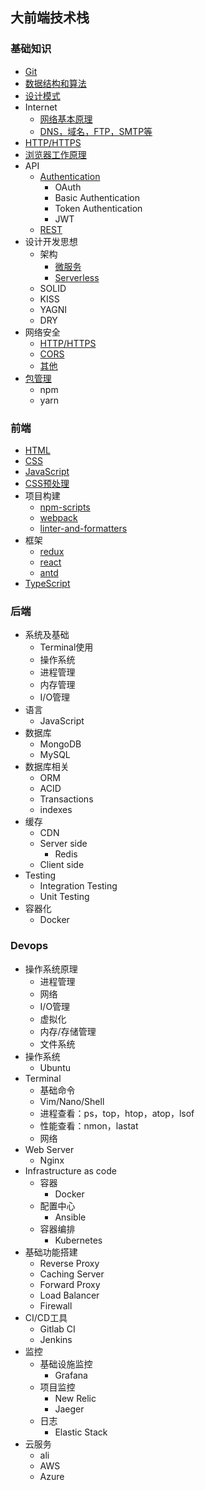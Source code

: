 ## 大前端技术栈

### 基础知识
* [Git](/basic/git/index.md)
* [数据结构和算法](/basic/dataStructure/index.md)
* [设计模式](/basic/designPattern/index.md)
* Internet
    - [网络基本原理](/basic/internet/basic.md)
    - [DNS，域名，FTP，SMTP等](/basic/internet/others.md)
* [HTTP/HTTPS](/basic/http/index.md)
* [浏览器工作原理](/basic/browser/index.md)
* API
    - [Authentication](/basic/api/authentication.md)
        * OAuth
        * Basic Authentication
        * Token Authentication
        * JWT
    - [REST](/basic/api/rest.md)
* 设计开发思想
    - 架构
        * [微服务](/basic/designThinking/architecture/microService/index.md)
        * [Serverless](/basic/designThinking/architecture/serverless/index.md)
    - SOLID
    - KISS
    - YAGNI
    - DRY
* 网络安全
    - [HTTP/HTTPS](/basic/http/index.md)
    - [CORS](/basic/security/cors.md)
    - [其他](/basic/security/other.md)
* [包管理](/basic/package/index.md)
    - npm
    - yarn

### 前端
* [HTML](/frontEnd/html/index.md)
* [CSS](/frontEnd/css/index.md)
* [JavaScript](/frontEnd/javascript/index.md)
* [CSS预处理](/frontEnd/css预处理/index.md)
* 项目构建
    - [npm-scripts](/frontEnd/项目构建/npm-scripts.md)
    - [webpack](/frontEnd/项目构建/webpack.md)
    - [linter-and-formatters](/frontEnd/项目构建/linter-and-formatters.md)
* 框架
    - [redux](/frontEnd/framework/redux/index.md)
    - [react](/frontEnd/framework/react/index.md)
    - [antd](/frontEnd/framework/antd/index.md)
* [TypeScript](/frontEnd/typescript/index.md)

### 后端
* 系统及基础
    - Terminal使用
    - 操作系统
    - 进程管理
    - 内存管理
    - I/O管理
* 语言
    - JavaScript
* 数据库
    - MongoDB
    - MySQL
* 数据库相关
    - ORM
    - ACID
    - Transactions
    - indexes
* 缓存
    - CDN
    - Server side
        * Redis
    - Client side
* Testing
    - Integration Testing
    - Unit Testing
* 容器化
    - Docker
### Devops
* 操作系统原理
    - 进程管理
    - 网络
    - I/O管理
    - 虚拟化
    - 内存/存储管理
    - 文件系统
* 操作系统
    - Ubuntu
* Terminal
    - 基础命令
    - Vim/Nano/Shell
    - 进程查看：ps，top，htop，atop，lsof
    - 性能查看：nmon，lastat
    - 网络
* Web Server
    - Nginx
* Infrastructure as code
    - 容器
        * Docker
    - 配置中心
        * Ansible
    - 容器编排
        * Kubernetes
* 基础功能搭建
    - Reverse Proxy
    - Caching Server
    - Forward Proxy
    - Load  Balancer
    - Firewall
* CI/CD工具
    - Gitlab CI
    - Jenkins
* 监控
    - 基础设施监控
        * Grafana
    - 项目监控
        * New Relic
        * Jaeger
    - 日志
        * Elastic Stack
* 云服务
    - ali
    - AWS
    - Azure
